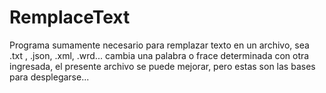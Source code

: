 # RemplaceText
Programa sumamente necesario para remplazar texto en un archivo, sea .txt , .json, .xml, .wrd... cambia una palabra o frace determinada con otra ingresada, el presente archivo se puede mejorar,  pero estas son las bases para desplegarse...

